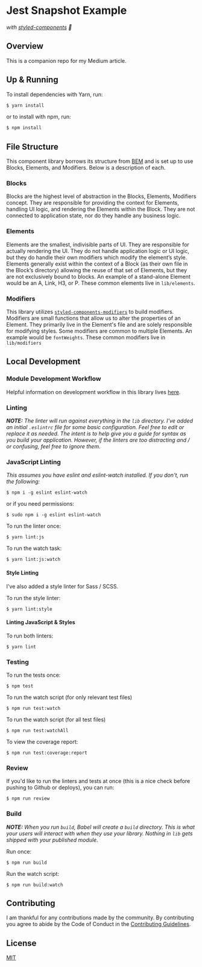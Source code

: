 # Jest Snapshot Example
_with [styled-components](https://github.com/styled-components/styled-components) 💅_

## Overview
This is a companion repo for my Medium article.

## Up & Running
To install dependencies with Yarn, run:
```sh
$ yarn install
```

or to install with npm, run:

```sh
$ npm install
```

## File Structure
This component library borrows its structure from [BEM](http://getbem.com/introduction/) and is set
 up to use Blocks, Elements, and Modifiers. Below is a description of each.

### Blocks
Blocks are the highest level of abstraction in the Blocks, Elements, Modifiers concept.
 They are responsible for providing the context for Elements, handling UI logic, and rendering the
 Elements within the Block. They are not connected to application state, nor do they handle any
 business logic.

### Elements
Elements are the smallest, indivisible parts of UI. They are responsible for actually rendering the
 UI. They do not handle application logic or UI logic, but they do handle their own modifiers which
 modify the element’s style. Elements generally exist within the context of a Block (as their own
 file in the Block’s directory) allowing the reuse of that set of Elements, but they are not
 exclusively bound to blocks. An example of a stand-alone Element would be an A, Link, H3, or P.
 These common elements live in `lib/elements`.

### Modifiers
This library utilizes
 [`styled-components-modifiers`](https://github.com/Decisiv/styled-components-modifiers) to build
 modifiers. Modifiers are small functions that allow us to alter the properties of an Element.
 They primarily live in the Element's file and are solely responsible for modifying styles.
 Some modifiers are common to multiple Elements. An example would be `fontWeights`.
 These common modifiers live in `lib/modifiers`

## Local Development

### Module Development Workflow
Helpful information on development workflow in this library lives
 [here](https://gist.github.com/alanbsmith/6c581e5042b8e5e558b0b4454192eb69).

### Linting
_**NOTE:** The linter will run against everything in the `lib` directory. I've added an initial
 `.eslintrc` file for some basic configuration. Feel free to edit or replace it as needed. The
 intent is to help give you a guide for syntax as you build your application. However, if the
 linters are too distracting and / or confusing, feel free to ignore them._

### JavaScript Linting
_This assumes you have eslint and eslint-watch installed. If you don't, run the following:_
```
$ npm i -g eslint eslint-watch
```
or if you need permissions:
```
$ sudo npm i -g eslint eslint-watch
```

To run the linter once:
```
$ yarn lint:js
```

To run the watch task:
```
$ yarn lint:js:watch
```

#### Style Linting
I've also added a style linter for Sass / SCSS.

To run the style linter:
```
$ yarn lint:style
```

#### Linting JavaScript & Styles
To run both linters:
```
$ yarn lint
```

### Testing
To run the tests once:
```
$ npm test
```

To run the watch script (for only relevant test files)
```
$ npm run test:watch
```

To run the watch script (for all test files)
```
$ npm run test:watchAll
```

To view the coverage report:
```
$ npm run test:coverage:report
```

### Review
If you'd like to run the linters and tests at once (this is a nice check before pushing to
Github or deploys), you can run:

```
$ npm run review
```

### Build
_**NOTE:** When you run `build`, Babel will create a `build` directory. This is what your users
will interact with when they use your library. Nothing in `lib` gets shipped with your
published module._

Run once:
```
$ npm run build
```

Run the watch script:
```
$ npm run build:watch
```

## Contributing
I am thankful for any contributions made by the community. By contributing you agree to abide by
the Code of Conduct in the [Contributing Guidelines](https://github.com/alanbsmith/component-library-starter/blob/master/.github/CONTRIBUTING.md).

## License
[MIT](https://github.com/alanbsmith/component-library-starter/blob/master/LICENSE)
